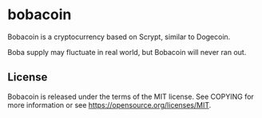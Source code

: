 # bobacoin
Bobacoin is a cryptocurrency based on Scrypt, similar to Dogecoin. 

Boba supply may fluctuate in real world, but Bobacoin will never ran out.

## License

Bobacoin is released under the terms of the MIT license. See COPYING for more information or see https://opensource.org/licenses/MIT.
